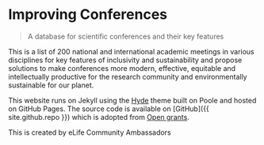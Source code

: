 # Improving Conferences

>A database for scientific conferences and their key features

This is a list of 200 national and international academic meetings in various disciplines for key features of inclusivity and sustainability and propose solutions to make conferences more modern, effective, equitable and intellectually productive for the research community and environmentally sustainable for our planet. 


This website runs on Jekyll using the [Hyde](http://hyde.getpoole.com) theme built on Poole and hosted on GitHub Pages.
The source code is available on [GitHub]({{ site.github.repo }}) which is adopted from [Open grants](https://github.com/weecology/ogrants).

This is created by eLife Community Ambassadors